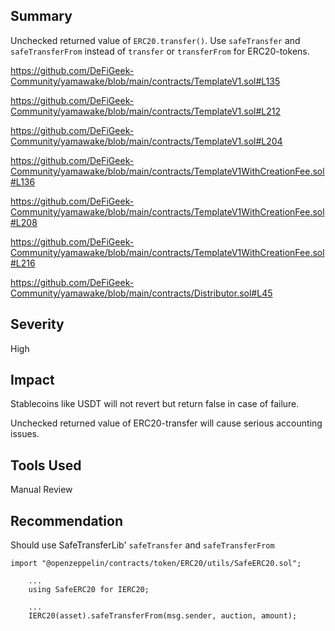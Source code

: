 ## Summary

Unchecked returned value of `ERC20.transfer()`. Use `safeTransfer` and `safeTransferFrom` instead of `transfer` or `transferFrom` for ERC20-tokens.

https://github.com/DeFiGeek-Community/yamawake/blob/main/contracts/TemplateV1.sol#L135

https://github.com/DeFiGeek-Community/yamawake/blob/main/contracts/TemplateV1.sol#L212

https://github.com/DeFiGeek-Community/yamawake/blob/main/contracts/TemplateV1.sol#L204

https://github.com/DeFiGeek-Community/yamawake/blob/main/contracts/TemplateV1WithCreationFee.sol#L136

https://github.com/DeFiGeek-Community/yamawake/blob/main/contracts/TemplateV1WithCreationFee.sol#L208

https://github.com/DeFiGeek-Community/yamawake/blob/main/contracts/TemplateV1WithCreationFee.sol#L216

https://github.com/DeFiGeek-Community/yamawake/blob/main/contracts/Distributor.sol#L45

## Severity

High

## Impact
Stablecoins like USDT will not revert but return false in case of failure.

Unchecked returned value of ERC20-transfer will cause serious accounting issues.

## Tools Used
Manual Review

## Recommendation
Should use SafeTransferLib' `safeTransfer` and `safeTransferFrom`
```
import "@openzeppelin/contracts/token/ERC20/utils/SafeERC20.sol";

    ...
	using SafeERC20 for IERC20;

    ...
    IERC20(asset).safeTransferFrom(msg.sender, auction, amount);
```